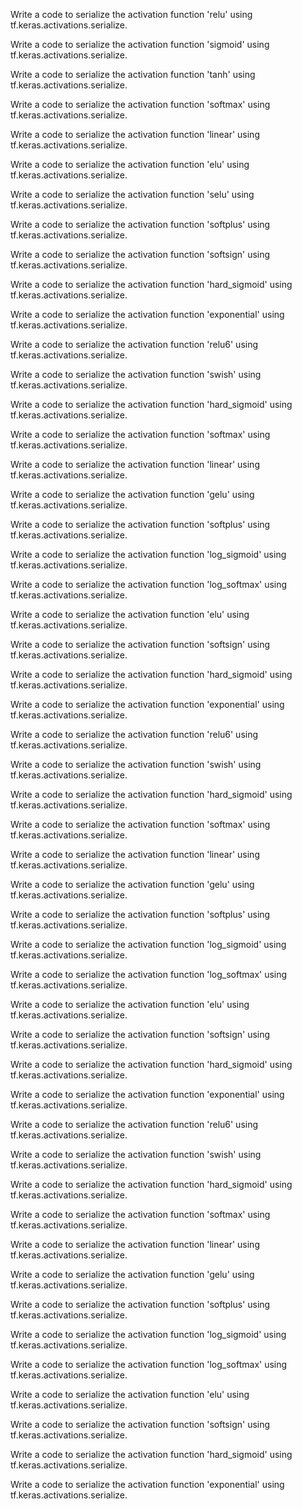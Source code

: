 Write a code to serialize the activation function 'relu' using tf.keras.activations.serialize.

Write a code to serialize the activation function 'sigmoid' using tf.keras.activations.serialize.

Write a code to serialize the activation function 'tanh' using tf.keras.activations.serialize.

Write a code to serialize the activation function 'softmax' using tf.keras.activations.serialize.

Write a code to serialize the activation function 'linear' using tf.keras.activations.serialize.

Write a code to serialize the activation function 'elu' using tf.keras.activations.serialize.

Write a code to serialize the activation function 'selu' using tf.keras.activations.serialize.

Write a code to serialize the activation function 'softplus' using tf.keras.activations.serialize.

Write a code to serialize the activation function 'softsign' using tf.keras.activations.serialize.

Write a code to serialize the activation function 'hard_sigmoid' using tf.keras.activations.serialize.

Write a code to serialize the activation function 'exponential' using tf.keras.activations.serialize.

Write a code to serialize the activation function 'relu6' using tf.keras.activations.serialize.

Write a code to serialize the activation function 'swish' using tf.keras.activations.serialize.

Write a code to serialize the activation function 'hard_sigmoid' using tf.keras.activations.serialize.

Write a code to serialize the activation function 'softmax' using tf.keras.activations.serialize.

Write a code to serialize the activation function 'linear' using tf.keras.activations.serialize.

Write a code to serialize the activation function 'gelu' using tf.keras.activations.serialize.

Write a code to serialize the activation function 'softplus' using tf.keras.activations.serialize.

Write a code to serialize the activation function 'log_sigmoid' using tf.keras.activations.serialize.

Write a code to serialize the activation function 'log_softmax' using tf.keras.activations.serialize.

Write a code to serialize the activation function 'elu' using tf.keras.activations.serialize.

Write a code to serialize the activation function 'softsign' using tf.keras.activations.serialize.

Write a code to serialize the activation function 'hard_sigmoid' using tf.keras.activations.serialize.

Write a code to serialize the activation function 'exponential' using tf.keras.activations.serialize.

Write a code to serialize the activation function 'relu6' using tf.keras.activations.serialize.

Write a code to serialize the activation function 'swish' using tf.keras.activations.serialize.

Write a code to serialize the activation function 'hard_sigmoid' using tf.keras.activations.serialize.

Write a code to serialize the activation function 'softmax' using tf.keras.activations.serialize.

Write a code to serialize the activation function 'linear' using tf.keras.activations.serialize.

Write a code to serialize the activation function 'gelu' using tf.keras.activations.serialize.

Write a code to serialize the activation function 'softplus' using tf.keras.activations.serialize.

Write a code to serialize the activation function 'log_sigmoid' using tf.keras.activations.serialize.

Write a code to serialize the activation function 'log_softmax' using tf.keras.activations.serialize.

Write a code to serialize the activation function 'elu' using tf.keras.activations.serialize.

Write a code to serialize the activation function 'softsign' using tf.keras.activations.serialize.

Write a code to serialize the activation function 'hard_sigmoid' using tf.keras.activations.serialize.

Write a code to serialize the activation function 'exponential' using tf.keras.activations.serialize.

Write a code to serialize the activation function 'relu6' using tf.keras.activations.serialize.

Write a code to serialize the activation function 'swish' using tf.keras.activations.serialize.

Write a code to serialize the activation function 'hard_sigmoid' using tf.keras.activations.serialize.

Write a code to serialize the activation function 'softmax' using tf.keras.activations.serialize.

Write a code to serialize the activation function 'linear' using tf.keras.activations.serialize.

Write a code to serialize the activation function 'gelu' using tf.keras.activations.serialize.

Write a code to serialize the activation function 'softplus' using tf.keras.activations.serialize.

Write a code to serialize the activation function 'log_sigmoid' using tf.keras.activations.serialize.

Write a code to serialize the activation function 'log_softmax' using tf.keras.activations.serialize.

Write a code to serialize the activation function 'elu' using tf.keras.activations.serialize.

Write a code to serialize the activation function 'softsign' using tf.keras.activations.serialize.

Write a code to serialize the activation function 'hard_sigmoid' using tf.keras.activations.serialize.

Write a code to serialize the activation function 'exponential' using tf.keras.activations.serialize.